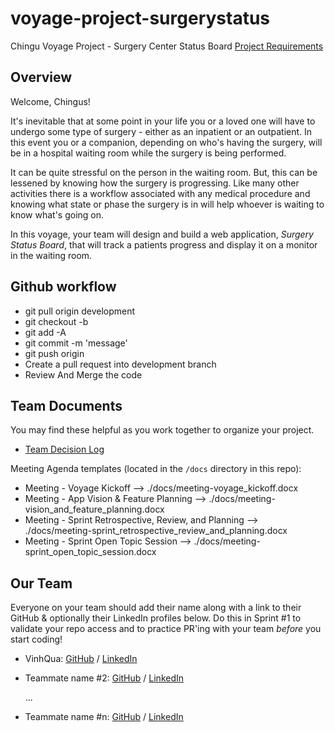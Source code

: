 # voyage-project-surgerystatus
Chingu Voyage Project - Surgery Center Status Board
[Project Requirements](https://github.com/chingu-voyages/voyage-project-surgerystatus)
## Overview

Welcome, Chingus!

It's inevitable that at some point in your life you or a loved one will have to undergo
some type of surgery - either as an inpatient or an outpatient. In this event you or a
companion, depending on who's having the surgery, will be in a hospital waiting room while
the surgery is being performed.

It can be quite stressful on the person in the waiting room. But, this can be lessened by
knowing how the surgery is progressing. Like many other activities there is a workflow
associated with any medical procedure and knowing what state or phase the surgery is in 
will help whoever is waiting to know what's going on.

In this voyage, your team will design and build a web application, _Surgery Status Board_,
that will track a patients progress and display it on a monitor in the waiting room.

## Github workflow
- git pull origin development
- git checkout -b <YOUR OWN BRANCH>
- git add -A
- git commit -m 'message'
- git push origin <YOUR OWN BRANCH>
- Create a pull request into development branch
- Review And Merge the code
  
 ## Team Documents 
You may find these helpful as you work together to organize your project.

- [Team Decision Log](./docs/team_decision_log.md)

Meeting Agenda templates (located in the `/docs` directory in this repo):

- Meeting - Voyage Kickoff --> ./docs/meeting-voyage_kickoff.docx
- Meeting - App Vision & Feature Planning --> ./docs/meeting-vision_and_feature_planning.docx
- Meeting - Sprint Retrospective, Review, and Planning --> ./docs/meeting-sprint_retrospective_review_and_planning.docx
- Meeting - Sprint Open Topic Session --> ./docs/meeting-sprint_open_topic_session.docx

## Our Team

Everyone on your team should add their name along with a link to their GitHub
& optionally their LinkedIn profiles below. Do this in Sprint #1 to validate
your repo access and to practice PR'ing with your team *before* you start
coding!

- VinhQua: [GitHub](https://github.com/ghaccountname) / [LinkedIn](https://linkedin.com/in/liaccountname)
- Teammate name #2: [GitHub](https://github.com/ghaccountname) / [LinkedIn](https://linkedin.com/in/liaccountname)

   ...
- Teammate name #n: [GitHub](https://github.com/ghaccountname) / [LinkedIn](https://linkedin.com/in/liaccountname)
